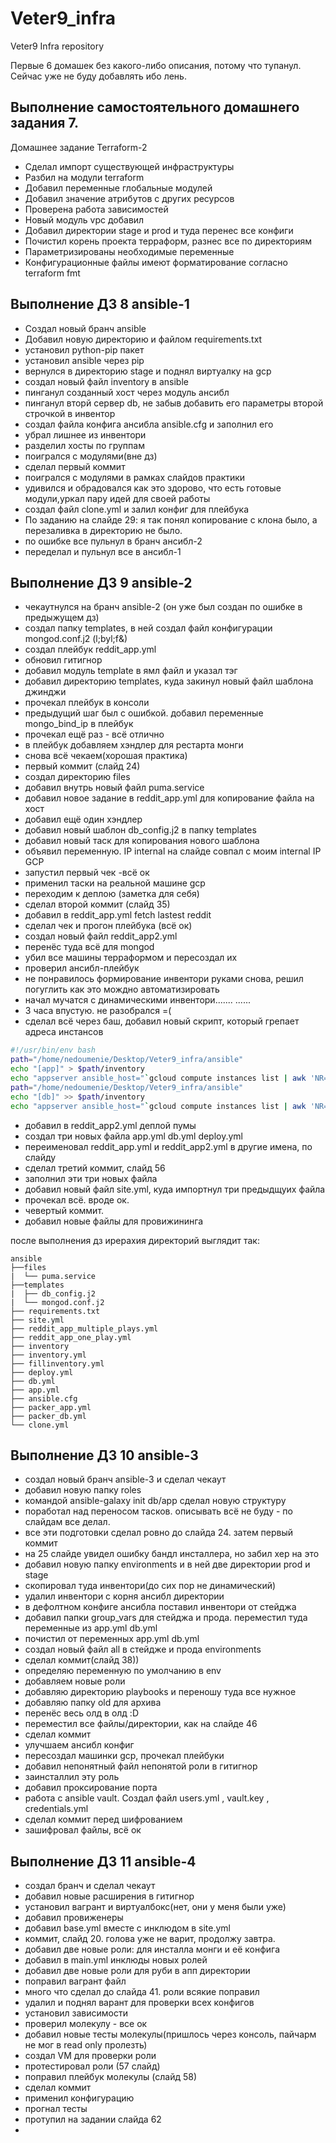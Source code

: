 # Veter9_infra
Veter9 Infra repository

Первые 6 домашек без какого-либо описания, потому что тупанул. 
Сейчас уже не буду добавлять ибо лень. 


## Выполнение самостоятельного домашнего задания 7.

Домашнее задание Terraform-2

- Сделал импорт существующей инфраструктуры
- Разбил на модули terraform
- Добавил переменные глобальные модулей
- Добавил значение атрибутов с других ресурсов
- Проверена работа  зависимостей
- Новый модуль vpс добавил
- Добавил директории stage и prod и туда перенес все конфиги
- Почистил корень проекта терраформ, разнес все по директориям
- Параметризированы необходимые переменные
- Конфигурационные файлы имеют форматирование согласно terraform fmt

## Выполнение ДЗ 8 ansible-1
- Создал новый бранч ansible
- Добавил новую директорию и файлом requirements.txt
- установил python-pip пакет
- установил ansible через pip
- вернулся в директорию stage и поднял виртуалку на gcp
- создал новый файл inventory в ansible
- пинганул созданный хост через модуль ансибл
- пинганул вторй сервер db, не забыв добавить его параметры второй строчкой в инвентор
- создал файла конфига ансибла ansible.cfg и заполнил его
- убрал лишнее из инвентори
- разделил хосты по группам
- поигрался с модулями(вне дз)
- сделал первый коммит
- поигрался с модулями в рамках слайдов практики
- удивился и обрадовался как это здорово, что есть готовые модули,уркал пару идей для своей работы
- создал файл clone.yml и залил конфиг для плейбука
- По заданию на слайде 29: я так понял копирование с клона было, а перезаливка в директорию не было.
- по ошибке все пульнул в бранч ансибл-2
- переделал и пульнул все в ансибл-1

## Выполнение ДЗ 9 ansible-2
- чекаутнулся на бранч ansible-2 (он уже был создан по ошибке в предыжущем дз)
- создал папку templates, в ней создал файл конфигурации mongod.conf.j2 (l;byl;f&)
- создал плейбук reddit_app.yml
- обновил гитигнор
- добавил модуль template в ямл файл и указал тэг
- добавил директорию templates, куда закинул новый файл шаблона джинджи
- прочекал плейбук в консоли
- предыдущий шаг был с ошибкой. добавил переменные mongo_bind_ip в плейбук
- прочекал ещё раз - всё отлично
- в плейбук добавляем хэндлер для рестарта монги
- снова всё чекаем(хорошая практика)
- первый коммит (слайд 24)
- создал директорию files 
- добавил внутрь новый файл puma.service
- добавил новое задание в reddit_app.yml для копирование файла на хост 
- добавил ещё один хэндлер
- добавил новый шаблон db_config.j2 в папку templates
- добавил новый таск для копирования нового шаблона
- объявил переменную. IP internal на слайде совпал с моим internal IP GCP
- запустил первый чек -всё ок
- применил таски на реальной машине gcp 
- переходим к деплою (заметка для себя)
- сделал второй коммит (слайд 35)
- добавил в reddit_app.yml fetch lastest reddit
- сделал чек и прогон плейбука (всё ок)
- создал новый файл reddit_app2.yml
- перенёс туда всё для mongod
- убил все машины терраформом и пересоздал их
- проверил ансибл-плейбук
- не понравилось формирование инвентори руками снова, решил погуглить как это мождно автоматизировать
- начал мучатся с динамическими инвентори.......
......
- 3 часа впустую. не разобрался =( 
- сделал всё через баш, добавил новый скрипт, который грепает адреса инстансов
```bash
#!/usr/bin/env bash
path="/home/nedoumenie/Desktop/Veter9_infra/ansible"
echo "[app]" > $path/inventory
echo "appserver ansible_host="`gcloud compute instances list | awk 'NR==2' | awk '{print $5}'` >> $path/inventory
path="/home/nedoumenie/Desktop/Veter9_infra/ansible"
echo "[db]" >> $path/inventory
echo "appserver ansible_host="`gcloud compute instances list | awk 'NR==3' | awk '{print $5}'` >> $path/inventory
```
- добавил в reddit_app2.yml деплой пумы
- создал три новых файла app.yml db.yml deploy.yml
- переименовал reddit_app.yml и reddit_app2.yml в другие имена, по слайду
- сделал третий коммит, слайд 56
- заполнил эти три новых файла
- добавил новый файл site.yml, куда импортнул три предыдщуих файла
- прочекал всё. вроде ок.
- чевертый коммит.
- добавил новые файлы для провижининга


после выполнения дз ирерахия директорий выглядит так:
```
ansible
├──files
|  └── puma.service
├──templates
|  ├── db_config.j2
|  └── mongod.conf.j2
├── requirements.txt
├── site.yml
├── reddit_app_multiple_plays.yml
├── reddit_app_one_play.yml
├── inventory
├── inventory.yml
├── fillinventory.yml
├── deploy.yml
├── db.yml
├── app.yml
├── ansible.cfg
├── packer_app.yml
├── packer_db.yml
└── clone.yml
```

## Выполнение ДЗ 10 ansible-3
- создал новый бранч ansible-3 и сделал чекаут
- добавил новую папку roles
- командой ansible-galaxy init db/app сделал новую структуру
- поработал над переносом тасков. описывать всё не буду - по слайдам все делал.
- все эти подготовки сделал ровно до слайда 24. затем первый коммит
- на 25 слайде увидел ошибку бандл инсталлера, но забил хер на это
- добавил новую папку environments и в ней две директории prod и stage
- скопировал туда инвентори(до сих пор не динамический)
- удалил инвентори с корня ансибл директории
- в дефолтном конфиге ансибла поставил инвентори от стейджа
- добавил папки group_vars для стейджа и прода. переместил туда переменные из app.yml db.yml
- почистил от переменных app.yml db.yml
- создал новый файл all в стейдже и прода environments
- сделал коммит(слайд 38))
- определяю переменную по умолчанию в env
- добавляем новые роли
- добавляю директорию playbooks и переношу туда все нужное
- добавляю папку old для архива
- перенёс весь олд в олд :D
- переместил все файлы/директории, как на слайде 46
- сделал коммит
- улучшаем ансибл конфиг
- пересоздал машинки gcp, прочекал плейбуки
- добавил непонятный файл непонятой роли в гитигнор
- заинсталлил эту роль
- добавил проксирование порта
- работа с ansible vault. Создал файл users.yml , vault.key , credentials.yml 
- сделал коммит перед шифрованием
- зашифровал файлы, всё ок

## Выполнение ДЗ 11 ansible-4
- создал бранч и сделал чекаут
- добавил новые расширения в гитигнор
- установил вагрант и виртуалбокс(нет, они у меня были уже)
- добавил провиженеры
- добавил base.yml вместе с инклюдом в site.yml
- коммит, слайд 20. голова уже не варит, продолжу завтра.
- добавил две новые роли: для инсталла монги и её конфига
- добавил в main.yml инклюды новых ролей
- добавил две новые роли для руби в апп директории
- поправил вагрант файл
- много что сделал до слайда 41. роли всякие поправил
- удалил и поднял варант для проверки всех конфигов
- установил зависимости 
- проверил молекулу - все ок
- добавил новые тесты молекулы(пришлось через консоль, пайчарм не мог в read only пролезть)
- создал VM для проверки роли
- протестировал роли (57 слайд)
- поправил плейбук молекулы (слайд 58)
- сделал коммит
- применил конфигурацию
- прогнал тесты
- протупил на задании слайда 62
- 
